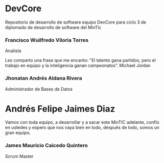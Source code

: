 # DevCore
Repositorio de desarrollo de software equipo DevCore para ciclo 3 de diplomado de desarrollo de software del MinTic

### **Francisco Wuilfredo Viloria Torres**
Analista

Les comparto una frase que me encanto: "El talento gana partidos, pero el trabajo en equipo y la inteligencia ganan campeonatos”. Michael Jordan

### **Jhonatan Andrés Aldana Rivera**
Administrador de Bases de Datos

# Andrés Felipe Jaimes Diaz
Vamos con toda equipo, a desarrollar y a sacar este MinTIC adelante, confío en ustedes y espero que nos vaya bien en todo, después de todo, somos un gran equipo.

### **James Mauricio Caicedo Quintero**
Scrum Master
